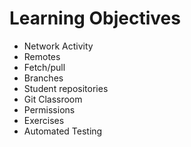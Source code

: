 # Learning Objectives

* Network Activity
* Remotes 
* Fetch/pull
* Branches
* Student repositories
* Git Classroom
* Permissions
* Exercises
* Automated Testing
